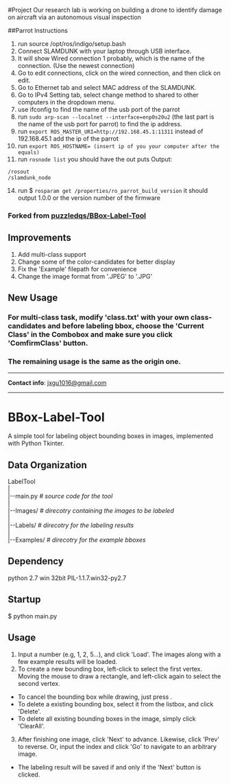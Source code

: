 #Project 
Our research lab is working on building a drone to identify damage on aircraft via an autonomous visual inspection

##Parrot Instructions

1. run source /opt/ros/indigo/setup.bash
2. Connect SLAMDUNK with your laptop through USB interface.
3. It will show Wired connection 1 probably, which is the name of the connection. (Use the newest connection)
4. Go to edit connections, click on the wired connection, and then click on edit.
5. Go to Ethernet tab and select MAC address of the SLAMDUNK.
6. Go to IPv4 Setting tab, select change method to shared to other computers in the dropdown menu.
9. use ifconfig to find the name of the usb port of the parrot
10. run `sudo arp-scan --localnet --interface=enp0s20u2` (the last part is the name of the usb port for parrot) to find the ip address.
11. run `export ROS_MASTER_URI=http://192.168.45.1:11311` instead of 192.168.45.1 add the ip of the parrot
12. run `export ROS_HOSTNAME= (insert ip of you your computer after the equals)`
13. run `rosnode list`     you should have the out puts 
Output:
```
/rosout
/slamdunk_node
```
14. run $ `rosparam get /properties/ro_parrot_build_version`    it should output 1.0.0 or the version number of the firmware


### Forked from [puzzledqs/BBox-Label-Tool](https://github.com/puzzledqs/BBox-Label-Tool)
## Improvements
1. Add multi-class support 
2. Change some of the color-candidates for better display
3. Fix the 'Example' filepath for convenience
4. Change the image format from '.JPEG' to '.JPG'

## New Usage
### For multi-class task, modify 'class.txt' with your own class-candidates and before labeling bbox, choose the 'Current Class' in the Combobox and make sure you click 'ComfirmClass' button.

### The remaining usage is the same as the origin one.

------------------------------------

**Contact info**: jxgu1016@gmail.com

------------------------------------

BBox-Label-Tool
===============

A simple tool for labeling object bounding boxes in images, implemented with Python Tkinter.

Data Organization
-----------------
LabelTool  
|  
|--main.py   *# source code for the tool*  
|  
|--Images/   *# direcotry containing the images to be labeled*  
|  
|--Labels/   *# direcotry for the labeling results*  
|  
|--Examples/  *# direcotry for the example bboxes*  

Dependency
----------
python 2.7 win 32bit
PIL-1.1.7.win32-py2.7

Startup
-------
$ python main.py

Usage
-----
1. Input a number (e.g, 1, 2, 5...), and click 'Load'. The images along with a few example results will be loaded.
2. To create a new bounding box, left-click to select the first vertex. Moving the mouse to draw a rectangle, and left-click again to select the second vertex.
  - To cancel the bounding box while drawing, just press <Esc>.
  - To delete a existing bounding box, select it from the listbox, and click 'Delete'.
  - To delete all existing bounding boxes in the image, simply click 'ClearAll'.
3. After finishing one image, click 'Next' to advance. Likewise, click 'Prev' to reverse. Or, input the index and click 'Go' to navigate to an arbitrary image.
  - The labeling result will be saved if and only if the 'Next' button is clicked.
